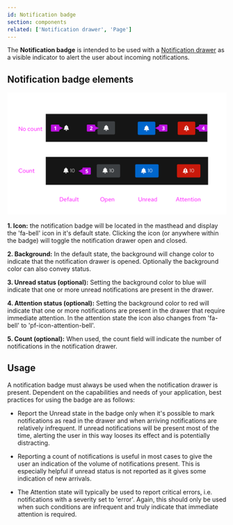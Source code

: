 ```yaml
---
id: Notification badge
section: components
related: ['Notification drawer', 'Page']
---
```

The **Notification badge** is intended to be used with a [Notification drawer](/components/notification-drawer) as a visible indicator to alert the user about incoming notifications.

## Notification badge elements

<img src="./img/notification-badge.png" alt="basic notification drawer" width="598"/>

**1. Icon:** the notification badge will be located in the masthead and display the 'fa-bell' icon in it's default state. Clicking the icon (or anywhere within the badge) will toggle the notification drawer open and closed.

**2. Background:** In the default state, the background will change color to indicate that the notification drawer is opened. Optionally the background color can also convey status.

**3. Unread status (optional):** Setting the background color to blue will indicate that one or more unread notifications are present in the drawer.

**4. Attention status (optional):** Setting the background color to red will indicate that one or more notifications are present in the drawer that require immediate attention. In the attention state the icon also changes from 'fa-bell' to 'pf-icon-attention-bell'.

**5. Count (optional):** When used, the count field will indicate the number of notifications in the notification drawer.

## Usage
A notification badge must always be used when the notification drawer is present. Dependent on the capabilities and needs of your application, best practices for using the badge are as follows:

* Report the Unread state in the badge only when it's possible to mark notifications as read in the drawer and when arriving notifications are relatively infrequent. If unread notifications will be present most of the time, alerting the user in this way looses its effect and is potentially distracting.

* Reporting a count of notifications is useful in most cases to give the user an indication of the volume of notifications present. This is especially helpful if unread status is not reported as it gives some indication of new arrivals.

* The Attention state will typically be used to report critical errors, i.e. notifications with a severity set to 'error'. Again, this should only be used when such conditions are infrequent and truly indicate that immediate attention is required.
